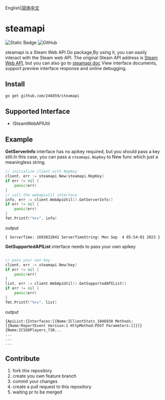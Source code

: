 English|[简体中文](./README.zh.md)

# steamapi
![Static Badge](https://img.shields.io/badge/go-%3E%3D1.21-blue)
![GitHub](https://img.shields.io/github/license/246859/steamapi?color=red)

steamapi is a Steam Web API Go package,By using it, you can easily interact with the Steam web API.
The original Steam API address is [Steam Web API](https://partner.steamgames.com/doc/webapi), but you can also go to [steamapi doc](https://apifox.com/apidoc/shared-1a2822b1-0e88-4df1-b7ad-08acfd783cf2)
View interface documents, support preview interface response and online debugging.



## Install
```sh
go get github.com/246859/steamapi
```

## Supported Interface

- ISteamWebAPIUtil



## Example

**GetServerInfo** interface has no apikey required, but you should pass a key still.In this case, 
you can pass a `steamapi.NopKey` to New func which just a meaningless string.

```go
// initialize client with NopKey
client, err := steamapi.New(steamapi.NopKey)
if err != nil {
    panic(err)
}
// call the webapiutil interface
info, err := client.WebApiUtil().GetServerInfo()
if err != nil {
    panic(err)
}
fmt.Printf("%+v", info)
```
output
```
{ ServerTime: 1693832041 ServerTimeString: Mon Sep  4 05:54:01 2023 }
```



**GetSupportedAPIList** interface needs to pass your own apikey

```go

// pass your own key
client, err := steamapi.New(key)
if err != nil {
    panic(err)
}
list, err := client.WebApiUtil().GetSupportedAPIList()
if err != nil {
    panic(err)
}
fmt.Printf("%+v", list)
```
output
```
{ApiList:{Interfaces:[{Name:IClientStats_1046930 Methods:[{Name:ReportEvent Version:1 HttpMethod:POST Parameters:[]}]} {Name:ICSGOPlayers_730...
...
...
...
```



## Contribute

1. fork this repository
2. create you own feature branch
3. commit your changes
4. create a pull request to this repository
5. waiting pr to be merged